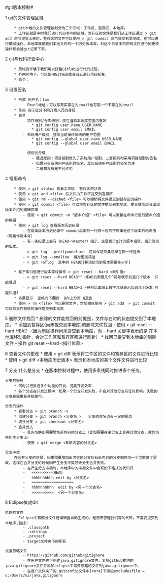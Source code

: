 #git版本控制#

1 git的文件管理区域
	
		* git本地的文件管理被划分为三个区域：工作区、暂存区、本地库。
		* 工作区就是平时我们进行代码书写的区域。暂存区的文件是我们从工作区通过 > git add 命令提交上来的，暂存区的文件可以使用 > git commit 命令提交到本地库，也可以进行撤回操作。本地库就是我们本地文件的一个历史版本库，对这个目录中的所有文件进行的更改操作都会被git记录下来。

2 git与代码托管中心
	
		* 局域网环境下我们可以搭建Gitlab进行代码托管。
		* 外网环境下，可以使用GitHub或者码云进行代码托管。
		* 命令：

3 设置签名
	
		* 形式 用户名：tom
			  Email地址：可以写真实存在的email也可写一个不存在的email
		* 作用 用于区分不同开发人员的身份
		* 命令
			- 项目级别/仓库级别：仅在当前本地库范围内有效
				* git config user.name USER_NAME
				* git config user.email EMAIL
			- 系统用户级别：登陆当前操作系统的用户范围
				* git config --global user.name USER_NAME
				* git config --global user.email EMAIL
				
			- 级别优先级
				- 就近原则：项目级别优先于系统用户级别，二者都有时采用项目级别的签名
				- 如果只有系统用户级别的签名，就以系统用户级别的签名为准
				- 二者都没有是不允许的


4 常用命令
	
		* 使用 > git status 查看工作区  暂存区的状态
		* 使用 > git add <file> 将文件由工作区提交到暂存区
		* 使用 > git rm --cached <file> 可以撤销将文件提交到暂存区的操作
		* 使用 > git commit <file> 可以将暂存区的文件提交到本地库，提交成功后会出现版本介绍的编辑页面
			- 使用 > git commit -m "版本介绍" <file> 可以直接在命令行进行版本介绍的编辑
		* 使用 > git log 查看版本历史纪录
			- 在每条版本历史纪录中 commit后面的一行四十位的字符串是这个版本的哈希值（可看作版本号）
			- 有一条纪录上会有（HEAD->master）指示，这是表示git的版本指针，指示当前的版本。
			- > git log --pretty=oneline  可以保证每条记录在同一行显示
			- > git log --oneline  相对更加简洁
			- > git reflog  其中的 HEAD@{移动到当前版本需要多少步}
			
		* 基于索引值进行版本穿梭操作 > git reset --hard <索引值>
			- > git reset --hard HEAD^^ HEAD后面跟几个^符号表示后退几个版本  只能后退
			- > git reset --hard HEAD~3 ~符号后面跟上数字几就表示后退几个版本 只能后退J
		* 多屏显示  空格向下翻页  B向上分页 Q退出
		* 使用 > rm <file> 可以删除文件，然后相继使用 > git add  > git commit 可以将文件删除的操作提交到本地库

5 删除文件找回
		* 删除的文件能找回的前提是，文件存在时的状态提交到了本地库。
		* 添加到暂存区(尚未提交到本地库)的删除文件找回
			- 使用 > git reset --hard HEAD （因为删除操作尚未提交到本地库，而 --hard 关键字表示的是 在本地库移动指针，会对工作区和暂存区都进行刷新）
		* 找回已提交到本地库的删除文件
			- 操作 git reset --hard <指针位置>
		
6 查看文件的更改
		* 使用 > git diff <file> 表示将工作区的文件和暂存区的文件进行比较
		* 使用 > git diff <本地库历史版本> <file> 表示和本地库的某个文件文件进行比较


7 分支
	什么是分支 
		* 在版本控制过程中，使用多条线同时推进多个任务。
		
	分支的好处
		* 同时并行推进多个功能的开发，提高开发效率
		* 各个分支在开发过程中，如果一个分支开发失败，不会对其他分支有任何影响。失败的分支删除重新开始即可。

	分支的操作
		* 查看分支 > git branch -v
		* 创建分支 > git branch <分支名 >   分支的命名也有一定的规范
		* 切换分支 > git checkout <分支名>   
		* 合并分支 
			- 首先切换到需要增加新内容的分支上（比如需要在主分支上合并其他分支，就先切换到主分支上）
			- 使用 > git merge <有新内容的分支名>

	分支冲突
		在合并分支的时候，如果需要增加新内容的分支和有新内容的分支都在同一个位置做了更改，这样在合并分支的时候回产生分支冲突导致分支合并失败。
			- 在产生分支冲突时，本地库中的冲突文件中会有如下格式的代码行
			-   <<<<<<<<<<HEAD
			-   hhhhhhhhhh edit by <分支名>
			-   ===================
			-   hhhhhhhhhh  edit by <另一个分支名>
			-   >>>>>>>>>>  <另一个分支名>
			

8 Eclipse集成Git
	
	忽略的文件
		- Eclipse中有部分文件是编辑器自动生成的，是用来管理我们写的代码，不需要提交到本地库,包括：
			- .classpath
			- .settings
			- .project
			- target文件夹下的所有

	设置忽略文件
			- https://github.com/github/gitignore
			- 在用户文件夹下创建java.gitignore文件，复制github提供的java.gitignore文件并添加eclipse中需要忽略的文件到java.gitignore中。
			- 在用户文件夹下的.gitconfig文件中[core]下添加excludesfile = c:/Users/mi/java.gitignore 
	
